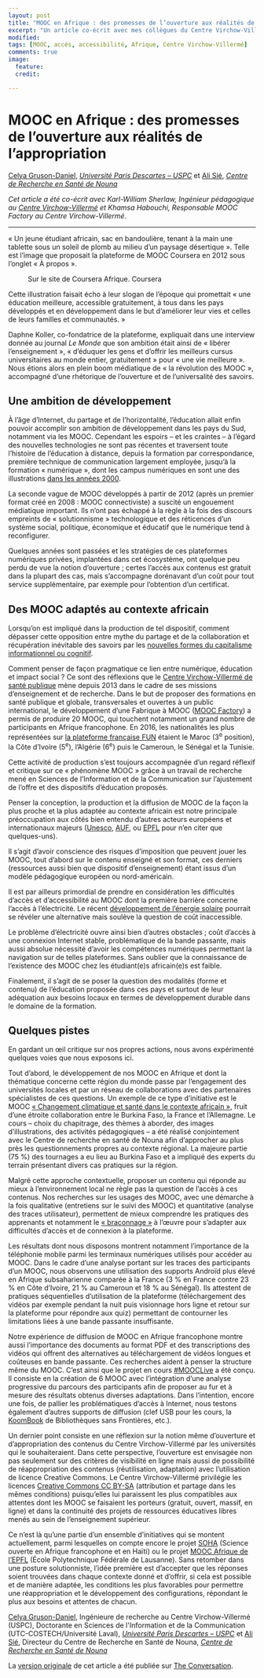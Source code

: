 ```yaml
---
layout: post
title: "MOOC en Afrique : des promesses de l’ouverture aux réalités de l’appropriation"
excerpt: "Un article co-écrit avec mes collègues du Centre Virchow-Villermé sur le blog The Conversation pour partager nos réflexions/actions sur l'adaptation des MOOC en contexte africain.  "
modified:
tags: [MOOC, accès, accessibilité, Afrique, Centre Virchow-Villermé]
comments: true
image:
  feature:
  credit:

---
```


<h1>MOOC en Afrique : des promesses de l’ouverture aux réalités de l’appropriation</h1>


<span><a href="https://theconversation.com/profiles/celya-gruson-daniel-367160">Celya Gruson-Daniel</a>, <em><a href="http://theconversation.com/institutions/universite-paris-descartes-uspc-2169">Université Paris Descartes – USPC</a></em> et <a href="https://theconversation.com/profiles/ali-sie-367157">Ali Sié</a>, <em><a href="http://theconversation.com/institutions/centre-de-recherche-en-sante-de-nouna-3062">Centre de Recherche en Santé de Nouna</a></em></span>

  <p><em>Cet article a été co-écrit avec Karl-William Sherlaw, Ingénieur pédagogique au <a href="http://virchowvillerme.eu/fr/">Centre Virchow-Villermé</a> et Khamsa Habouchi, Responsable MOOC Factory au Centre Virchow-Villermé</em>. <img src="https://counter.theconversation.edu.au/content/76551/count.gif?distributor=republish-lightbox-basic" alt="The Conversation" width="1" height="1" /></p>

<hr>

<p>« Un jeune étudiant africain, sac en bandoulière, tenant à la main une tablette sous un soleil de plomb au milieu d’un paysage désertique ». Telle est l’image que proposait la plateforme de MOOC Coursera en 2012 sous l’onglet « À propos ».</p>

<figure class="align-left ">
            <img alt="" src="https://cdn.theconversation.com/files/168664/width237/file-20170509-7932-c33bln.png">
            <figcaption>
              <span class="caption">Sur le site de Coursera Afrique.</span>
              <span class="attribution"><span class="source">Coursera</span></span>
            </figcaption>
          </figure>

<p>Cette illustration faisait écho à leur slogan de l’époque qui promettait « une éducation meilleure, accessible gratuitement, à tous dans les pays développés et en développement dans le but d’améliorer leur vies et celles de leurs familles et communautés. »</p>

<p>Daphne Koller, co-fondatrice de la plateforme, expliquait dans une interview donnée au journal <em>Le Monde</em> que son ambition était ainsi de « libérer l’enseignement », « d’éduquer les gens et d’offrir les meilleurs cursus universitaires au monde entier, gratuitement » pour « une vie meilleure ». Nous étions alors en plein boom médiatique de « la révolution des MOOC », accompagné d’une rhétorique de l’ouverture et de l’universalité des savoirs.</p>

<h2>Une ambition de développement</h2>

<p>À l’âge d’Internet, du partage et de l’horizontalité, l’éducation allait enfin pouvoir accomplir son ambition de développement dans les pays du Sud, notamment via les MOOC. Cependant les espoirs – et les craintes – à l’égard des nouvelles technologies ne sont pas récentes et traversent toute l’histoire de l’éducation à distance, depuis la formation par correspondance, première technique de communication largement employée, jusqu’à la formation « numérique », dont les campus numériques en sont une des illustrations <a href="https://www.cairn.info/revue-distances-et-savoirs-2007-3-page-367.htm">dans les années 2000</a>.</p>

<p>La seconde vague de MOOC développés à partir de 2012 (après un premier format créé en 2008 : MOOC connectiviste) a suscité un engouement médiatique important. Ils n’ont pas échappé à la règle à la fois des discours empreints de « solutionnisme » technologique et des réticences d’un système social, politique, économique et éducatif que le numérique tend à reconfigurer.</p>

<p>Quelques années sont passées et les stratégies de ces plateformes numériques privées, implantées dans cet écosystème, ont quelque peu perdu de vue la notion d’ouverture ; certes l’accès aux contenus est gratuit dans la plupart des cas, mais s’accompagne dorénavant d’un coût pour tout service supplémentaire, par exemple pour l’obtention d’un certificat.</p>

<h2>Des MOOC adaptés au contexte africain</h2>

<p>Lorsqu’on est impliqué dans la production de tel dispositif, comment dépasser cette opposition entre mythe du partage et de la collaboration et récupération inévitable des savoirs par les <a href="http://dms.revues.org/685">nouvelles formes du capitalisme informationnel ou cognitif</a>.</p>

<p>Comment penser de façon pragmatique ce lien entre numérique, éducation et impact social ? Ce sont des réflexions que le <a href="http://virchowvillerme.eu/fr/">Centre Virchow-Villermé de santé publique</a> mène depuis 2013 dans le cadre de ses missions d’enseignement et de recherche. Dans le but de proposer des formations en santé publique et globale, transversales et ouvertes à un public international, le développement d’une Fabrique à MOOC (<a href="http://virchowvillerme.eu/fr/la-MOOC-factory/">MOOC Factory</a>) a permis de produire 20 MOOC, qui touchent notamment un grand nombre de participants en Afrique francophone. En 2016, les nationalités les plus représentées sur <a href="https://www.fun-mooc.fr/news/article/preview/trois-ans-de-mooc-sur-fun/">la plateforme française FUN</a> étaient le Maroc (3<sup>e</sup> position), la Côte d’Ivoire (5<sup>e</sup>), l’Algérie (6<sup>e</sup>) puis le Cameroun, le Sénégal et la Tunisie.</p>

<p>Cette activité de production s’est toujours accompagnée d’un regard réflexif et critique sur ce « phénomène MOOC » grâce à un travail de recherche mené en Sciences de l’Information et de la Communication sur l’ajustement de l’offre et des dispositifs d’éducation proposés.</p>

<p>Penser la conception, la production et la diffusion de MOOC de la façon la plus proche et la plus adaptée au contexte africain est notre principale préoccupation aux côtés bien entendu d’autres acteurs européens et internationaux majeurs (<a href="http://iite.unesco.org/">Unesco</a>, <a href="http://MOOC.auf.org/">AUF</a>, ou <a href="https://MOOC-afrique.epfl.ch/fr/">EPFL</a> pour n’en citer que quelques-uns).</p>

<p>Il s’agit d’avoir conscience des risques d’imposition que peuvent jouer les MOOC, tout d’abord sur le contenu enseigné et son format, ces derniers (ressources aussi bien que dispositif d’enseignement) étant issus d’un modèle pédagogique européen ou nord-américain.</p>

<p>Il est par ailleurs primordial de prendre en considération les difficultés d’accès et d’accessibilité au MOOC dont la première barrière concerne l’accès à l’électricité. Le récent <a href="http://www.lemonde.fr/afrique/article/2016/02/24/les-solutions-hors-reseau-l-avenir-de-l-energie-en-afrique_4870927_3212.html">développement de l’énergie solaire</a>  pourrait se révéler une alternative mais soulève la question de coût inaccessible.</p>

<p>Le problème d’électricité ouvre ainsi bien d’autres obstacles ; coût d’accès à une connexion Internet stable, problématique de la bande passante, mais aussi absolue nécessité d’avoir les compétences numériques permettant la navigation sur de telles plateformes. Sans oublier que la connaissance de l’existence des MOOC chez les étudiant(e)s africain(e)s est faible.</p>

<p>Finalement, il s’agit de se poser la question des modalités (forme et contenu) de l’éducation proposée dans ces pays et surtout de leur adéquation aux besoins locaux en termes de développement durable dans le domaine de la formation.</p>

<h2>Quelques pistes</h2>

<p>En gardant un œil critique sur nos propres actions, nous avons expérimenté quelques voies que nous exposons ici.</p>

<p>Tout d’abord, le développement de nos MOOC en Afrique et dont la thématique concerne cette région du monde passe par l’engagement des universités locales et par un réseau de collaborations avec des partenaires spécialistes de ces questions. Un exemple de ce type d’initiative est le MOOC <a href="https://www.fun-MOOC.fr/courses/USPC/37006/session01/about">« Changement climatique et santé dans le contexte africain »</a>, fruit d’une étroite collaboration entre le Burkina Faso, la France et l’Allemagne. Le cours – choix du chapitrage, des thèmes à aborder, des images d’illustrations, des activités pédagogiques – a été réalisé conjointement avec le Centre de recherche en santé de Nouna afin d’approcher au plus près les questionnements propres au contexte régional. La majeure partie (75 %) des tournages a eu lieu au Burkina Faso et a impliqué des experts du terrain présentant divers cas pratiques sur la région.</p>

<p>Malgré cette approche contextuelle, proposer un contenu qui réponde au mieux à l’environnement local ne règle pas la question de l’accès à ces contenus. Nos recherches sur les usages des MOOC, avec une démarche à la fois qualitative (entretiens sur le suivi des MOOC) et quantitative (analyse des traces utilisateur), permettent de mieux comprendre les pratiques des apprenants et notamment le <a href="http://www.gallimard.fr/Catalogue/GALLIMARD/Folio/Folio-essais/L-invention-du-quotidien-I">« braconnage »</a> à l’œuvre pour s’adapter aux difficultés d’accès et de connexion à la plateforme.</p>

<p>Les résultats dont nous disposons montrent notamment l’importance de la téléphonie mobile parmi les terminaux numériques utilisés pour accéder au MOOC. Dans le cadre d’une analyse portant sur les traces des participants d’un MOOC, nous observons une utilisation des supports Androïd plus élevé en Afrique subsaharienne comparée à la France (3 % en France contre 23 % en Côte d’Ivoire, 21 % au Cameroun et 18 % au Sénégal). Ils attestent de pratiques séquentielles d’utilisation de la plateforme (téléchargement des vidéos par exemple pendant la nuit puis visionnage hors ligne et retour sur la plateforme pour répondre aux quiz) permettant de contourner les limitations liées à une bande passante insuffisante.</p>

<p>Notre expérience de diffusion de MOOC en Afrique francophone montre aussi l’importance des documents au format PDF et des transcriptions des vidéos qui offrent des alternatives au téléchargement de vidéos longues et coûteuses en bande passante. Ces recherches aident à penser la structure même du MOOC. C’est ainsi que le projet en cours <a href="https://virchowvillerme.eu/fr/cvv-fr/MOOC_live_anr/">#MOOCLive</a> a été conçu. Il consiste en la création de 6 MOOC avec l’intégration d’une analyse progressive du parcours des participants afin de proposer au fur et à mesure des résultats obtenus diverses adaptations. Dans l’intention, encore une fois, de pallier les problématiques d’accès à Internet, nous testons également d’autres supports de diffusion (clef USB pour les cours, la <a href="https://www.bibliosansfrontieres.org/activites/nos-outils/koombook/">KoomBook</a> de Bibliothèques sans Frontières, etc.).</p>

<p>Un dernier point consiste en une réflexion sur la notion même d’ouverture et d’appropriation des contenus du Centre Virchow-Villermé par les universités qui le souhaiteraient. Dans cette perspective, l’ouverture est envisagée non pas seulement sur des critères de visibilité en ligne mais aussi de possibilité de réappropriation des contenus (réutilisation, adaptation) avec l’utilisation de licence Creative Commons. Le Centre Virchow-Villermé privilégie les licences <a href="https://creativecommons.org/licenses/by-sa/2.0/fr/">Creative Commons CC BY-SA</a> (attribution et partage dans les mêmes conditions) puisqu’elles lui paraissent les plus compatibles aux attentes dont les MOOC se faisaient les porteurs (gratuit, ouvert, massif, en ligne) et dans la continuité des projets de ressources éducatives libres menés au sein de l’enseignement supérieur.</p>

<p>Ce n’est là qu’une partie d’un ensemble d’initiatives qui se montent actuellement, parmi lesquelles on compte encore le projet <a href="http://www.projetsoha.org/">SOHA</a> (Science ouverte en Afrique francophone et en Haïti) ou le projet <a href="http://MOOC.epfl.ch/moocafrique">MOOC Afrique de l’EPFL</a> (École Polytechnique Fédérale de Lausanne). Sans retomber dans une posture solutionniste, l’idée première est d’accepter que les réponses soient trouvées dans chaque contexte donné et d’offrir, si cela est possible et de manière adaptée, les conditions les plus favorables pour permettre une réappropriation et le développement des configurations, répondant le plus aux besoins et attentes de chacun.</p>

<p><span><a href="https://theconversation.com/profiles/celya-gruson-daniel-367160">Celya Gruson-Daniel</a>, Ingénieure de recherche au Centre Virchow-Villermé (USPC), Doctorante en Sciences de l'Information et de la Communication (UTC-COSTECH/Université Laval), <em><a href="http://theconversation.com/institutions/universite-paris-descartes-uspc-2169">Université Paris Descartes – USPC</a></em> et <a href="https://theconversation.com/profiles/ali-sie-367157">Ali Sié</a>, Directeur du Centre de Recherche en Santé de Nouna, <em><a href="http://theconversation.com/institutions/centre-de-recherche-en-sante-de-nouna-3062">Centre de Recherche en Santé de Nouna</a></em></span></p>

<p>La <a href="https://theconversation.com/mooc-en-afrique-des-promesses-de-louverture-aux-realites-de-lappropriation-76551">version originale</a> de cet article a été publiée sur <a href="http://theconversation.com">The Conversation</a>.</p>
